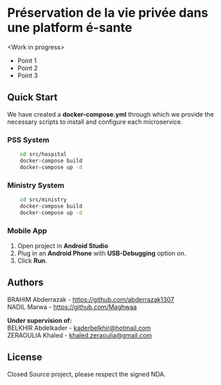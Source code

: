 # Préservation de la vie privée dans une platform é-sante

\<Work in progress\>

- Point 1
- Point 2
- Point 3

## Quick Start

We have created a **docker-compose.yml** through which we provide the necessary scripts to install and configure each microservice.

### PSS System

```bash
    cd src/hospital
    docker-compose build
    docker-compose up -d
```

### Ministry System

```bash
    cd src/ministry
    docker-compose build
    docker-compose up -d
```

### Mobile App

1) Open project in **Android Studio**
2) Plug in an **Android Phone** with **USB-Debugging** option on.
3) Click **Run**.

## Authors

BRAHIM Abderrazak - <https://github.com/abderrazak1307>\
NADIL Marwa - <https://github.com/Maghwaa>

**Under supervision of:**\
BELKHIR Abdelkader - kaderbelkhir@hotmail.com\
ZERAOULIA Khaled - khaled.zeraoulia@gmail.com

## License

Closed Source project, please respect the signed NDA.
